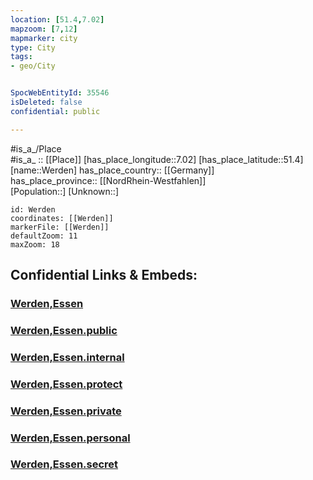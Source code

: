 ```yaml
---
location: [51.4,7.02] 
mapzoom: [7,12] 
mapmarker: city 
type: City
tags:
- geo/City


SpocWebEntityId: 35546
isDeleted: false
confidential: public

---
```

#is_a_/Place  
#is_a_ :: [[Place]] 
[has_place_longitude::7.02] 
[has_place_latitude::51.4] 
[name::Werden] 
has_place_country:: [[Germany]]  
has_place_province:: [[NordRhein-Westfahlen]]  
[Population::] 
[Unknown::] 


```leaflet
id: Werden
coordinates: [[Werden]] 
markerFile: [[Werden]] 
defaultZoom: 11 
maxZoom: 18
```


## Confidential Links & Embeds: 

### [Werden,Essen](/_Standards/Earth/Continent/Europe/Europe~Central/Germany/Germany~West/Nordrhein-Westfalen/counties~NW/Essen,Ruhr/Werden,Essen.md) 

### [Werden,Essen.public](/_public/Earth/Continent/Europe/Europe~Central/Germany/Germany~West/Nordrhein-Westfalen/counties~NW/Essen,Ruhr/Werden,Essen.public.md) 

### [Werden,Essen.internal](/_internal/Earth/Continent/Europe/Europe~Central/Germany/Germany~West/Nordrhein-Westfalen/counties~NW/Essen,Ruhr/Werden,Essen.internal.md) 

### [Werden,Essen.protect](/_protect/Earth/Continent/Europe/Europe~Central/Germany/Germany~West/Nordrhein-Westfalen/counties~NW/Essen,Ruhr/Werden,Essen.protect.md) 

### [Werden,Essen.private](/_private/Earth/Continent/Europe/Europe~Central/Germany/Germany~West/Nordrhein-Westfalen/counties~NW/Essen,Ruhr/Werden,Essen.private.md) 

### [Werden,Essen.personal](/_personal/Earth/Continent/Europe/Europe~Central/Germany/Germany~West/Nordrhein-Westfalen/counties~NW/Essen,Ruhr/Werden,Essen.personal.md) 

### [Werden,Essen.secret](/_secret/Earth/Continent/Europe/Europe~Central/Germany/Germany~West/Nordrhein-Westfalen/counties~NW/Essen,Ruhr/Werden,Essen.secret.md)

